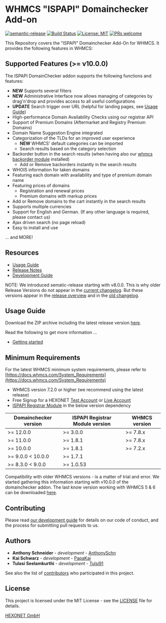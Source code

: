 # WHMCS "ISPAPI" Domainchecker Add-on #

[![semantic-release](https://img.shields.io/badge/%20%20%F0%9F%93%A6%F0%9F%9A%80-semantic--release-e10079.svg)](https://github.com/semantic-release/semantic-release)
[![Build Status](https://travis-ci.com/hexonet/whmcs-ispapi-domainchecker.svg?branch=master)](https://travis-ci.com/hexonet/whmcs-ispapi-domainchecker)
[![License: MIT](https://img.shields.io/badge/License-MIT-blue.svg)](https://opensource.org/licenses/MIT)
[![PRs welcome](https://img.shields.io/badge/PRs-welcome-brightgreen.svg)](https://github.com/hexonet/whmcs-ispapi-domainchecker/blob/master/CONTRIBUTING.md)

This Repository covers the "ISPAPI" Domainchecker Add-On for WHMCS. It provides the following features in WHMCS:

## Supported Features (>= v10.0.0) ##

The ISPAPI DomainChecker addon supports the following functions and features:

* **NEW** Supports several filters
* **NEW** Administrative Interface now allows managing of categories by drag'n'drop and provides access to all useful configurations
* **UPDATE** Search trigger over URL (helpful for landing pages, see [Usage Guide](https://github.com/hexonet/whmcs-ispapi-domainchecker/wiki/Usage-Guide))
* High-performance Domain Availability Checks using our registrar API
* Support of Premium Domains (Aftermarket and Registry Premium Domains)
* Domain Name Suggestion Engine integrated
* Categorization of the TLDs for an improved user experience
  * **NEW** WHMCS' default categories can be imported
  * Search results based on the category selection
* Backorder button in the search results (when having also our [whmcs backorder module](https://github.com/hexonet/whmcs-ispapi-backorder) installed)
  * Add or Remove backorders instantly in the search results
* WHOIS information for taken domains
* Featuring each domain with availability and type of premium domain name
* Featuring prices of domains
  * Registration and renewal prices
  * Premium domains with markup prices
* Add or Remove domains to the cart instantly in the search results
* Supports multiple currencies
* Support for English and German. (If any other language is required, please contact
us)
* Ajax driven search (no page reload)
* Easy to install and use

... and MORE!

## Resources ##

* [Usage Guide](https://github.com/hexonet/whmcs-ispapi-domainchecker/wiki/Usage-Guide)
* [Release Notes](https://github.com/hexonet/whmcs-ispapi-domainchecker/releases)
* [Development Guide](https://github.com/hexonet/whmcs-ispapi-domainchecker/wiki/Development-Guide)

NOTE: We introduced sematic-release starting with v8.0.0. This is why older Release Versions do not appear in the [current changelog](https://github.com/hexonet/whmcs-ispapi-domainchecker/blob/master/HISTORY.md). But these versions appear in the [release overview](https://github.com/hexonet/whmcs-ispapi-domainchecker/releases) and in the [old changelog](https://github.com/hexonet/whmcs-ispapi-domainchecker/blob/master/HISTORY.old).

## Usage Guide ##

Download the ZIP archive including the latest release version [here](https://github.com/hexonet/whmcs-ispapi-domainchecker/raw/master/whmcs-ispapi-domainchecker-latest.zip).

Read the following to get more information ...

* [Getting started](https://github.com/hexonet/whmcs-ispapi-domainchecker/wiki/Usage-Guide#getting-started)

## Minimum Requirements ##

For the latest WHMCS minimum system requirements, please refer to
[https://docs.whmcs.com/System_Requirements](https://docs.whmcs.com/System_Requirements)

* WHMCS version 7.2.0 or higher (we recommend using the latest release)
* Free Signup for a HEXONET [Test Account](https://www.hexonet.net/signup-ote) or [Live Account](https://www.hexonet.net/sign-up)
* [ISPAPI Registrar Module](https://github.com/hexonet/whmcs-ispapi-registrar/raw/master/whmcs-ispapi-registrar-latest.zip) in the below version dependency

| Domainchecker version | ISPAPI Registrar Module version | WHMCS version |
|-----------------------|---------------------------------|---------------|
| >= 12.0.0             | >= 3.0.0                        | >= 7.8.x      |
| >= 11.0.0             | >= 1.8.1                        | >= 7.8.x      |
| >= 10.0.0             | >= 1.8.1                        | >= 7.2.x      |
| >= 9.0.0 < 10.0.0     | >= 1.7.1                        |               |
| >= 8.3.0 < 9.0.0      | >= 1.0.53                       |               |

Compatibility with older WHMCS versions - is a matter of trial and error.
We started gathering this information starting with v10.0.0 of the domainchecker addon.
The last know version working with WHMCS 5 & 6 can be downloaded [here](https://www.hexonet.net/files/whmcs/ispapi/ispapi_whmcs-domaincheckaddon-6-latest.zip). 

## Contributing ##

Please read [our development guide](https://github.com/hexonet/whmcs-ispapi-domainchecker/wiki/Development-Guide) for details on our code of conduct, and the process for submitting pull requests to us.

## Authors ##

* **Anthony Schneider** - *development* - [AnthonySchn](https://github.com/anthonyschn)
* **Kai Schwarz** - *development* - [PapaKai](https://github.com/papakai)
* **Tulasi Seelamkurthi** - *development* - [Tulsi91](https://github.com/tulsi91)

See also the list of [contributors](https://github.com/hexonet/whmcs-ispapi-domainchecker/graphs/contributors) who participated in this project.

## License ##

This project is licensed under the MIT License - see the [LICENSE](https://github.com/hexonet/whmcs-ispapi-domainchecker/blob/master/LICENSE) file for details.

[HEXONET GmbH](https://hexonet.net)
